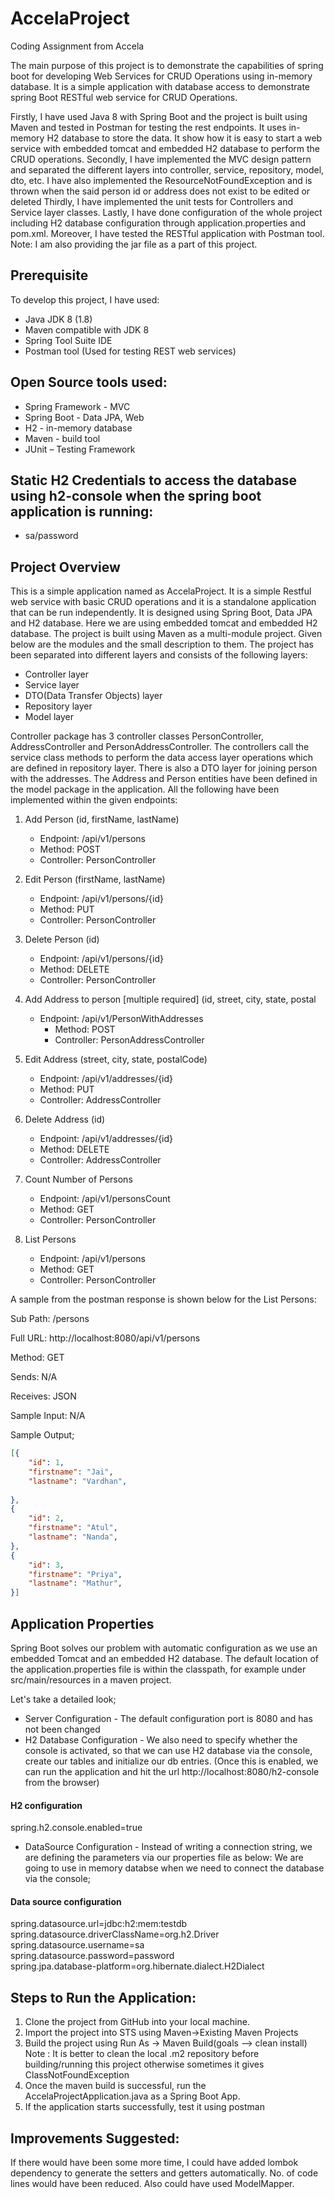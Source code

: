 # AccelaProject
Coding Assignment from Accela

The main purpose of this project is to demonstrate the capabilities of spring boot for developing Web Services for CRUD Operations using in-memory database. It is a simple application with database access to demonstrate spring Boot RESTful web service for CRUD Operations.

Firstly, I have used Java 8 with Spring Boot and the project is built using Maven and tested in Postman for testing the rest endpoints. It uses in-memory H2 database to store the data. It show how it is easy to start a web service with embedded tomcat and embedded H2 database to perform the CRUD operations.
Secondly, I have implemented the MVC design pattern and separated the different layers into controller, service, repository, model, dto, etc. I have also implemented the ResourceNotFoundException and is thrown when the said person id or address does not exist to be edited or deleted
Thirdly, I have implemented the unit tests for Controllers and Service layer classes.
Lastly, I have done configuration of the whole project including H2 database configuration through application.properties and pom.xml.
Moreover, I have tested the RESTful application with Postman tool.
Note: I am also providing the jar file as a part of this project.

## Prerequisite

To develop this project, I have used:
- 	Java JDK 8 (1.8)
- 	Maven compatible with JDK 8
- 	Spring Tool Suite IDE
- 	Postman tool (Used for testing REST web services)

## Open Source tools used:
-	Spring Framework - MVC
-	Spring Boot - Data JPA,  Web
-	H2 - in-memory database
-	Maven - build tool
-	JUnit – Testing Framework

## Static H2 Credentials to access the database using h2-console when the spring boot application is running:
- sa/password

## Project Overview

This is a simple application named as AccelaProject. It is a simple Restful web service with basic CRUD operations and it is a standalone application that can be run independently. It is designed using Spring Boot, Data JPA and H2 database. Here we are using embedded tomcat and embedded H2 database.
The project is built using Maven as a multi-module project. Given below are the modules and the small description to them.
The project has been separated into different layers and consists of the following layers:

-	Controller layer
-	Service layer
-	DTO(Data Transfer Objects) layer
-	Repository layer
-	Model layer

Controller package has 3 controller classes PersonController, AddressController and PersonAddressController. The controllers call the service class methods to perform the data access layer operations which are defined in repository layer. There is also a DTO layer for joining person with the addresses. The Address and Person entities have been defined in the model package in the application.
All the following have been implemented within the given endpoints:
1. Add Person (id, firstName, lastName)
	- Endpoint: /api/v1/persons 
	- Method: POST
	- Controller: PersonController
  
2. Edit Person (firstName, lastName)
	- Endpoint: /api/v1/persons/{id} 
	- Method: PUT
	- Controller: PersonController

3. Delete Person (id)
	- Endpoint: /api/v1/persons/{id} 
	- Method: DELETE
	- Controller: PersonController

4. Add Address to person [multiple required] (id, street, city, state, postal
   - Endpoint: /api/v1/PersonWithAddresses
	 - Method: POST
	 - Controller: PersonAddressController

5. Edit Address (street, city, state, postalCode)
	- Endpoint: /api/v1/addresses/{id} 
	- Method: PUT
	- Controller: AddressController

6. Delete Address (id)
	- Endpoint: /api/v1/addresses/{id} 
	- Method: DELETE
	- Controller: AddressController

7. Count Number of Persons
	- Endpoint: /api/v1/personsCount 
	- Method: GET
	- Controller: PersonController

8. List Persons
	- Endpoint: /api/v1/persons 
	- Method: GET
	- Controller: PersonController

A sample from the postman response is shown below for the List Persons:

Sub Path: /persons

Full URL: http://localhost:8080/api/v1/persons

Method:   GET

Sends:    N/A

Receives: JSON

Sample Input: N/A

Sample Output;
```json
[{
	"id": 1,
	"firstname": "Jai",
	"lastname": "Vardhan",
	
},
{
	"id": 2,
	"firstname": "Atul",
	"lastname": "Nanda",
},
{
	"id": 3,
	"firstname": "Priya",
	"lastname": "Mathur",
}]
```

## Application Properties

Spring Boot solves our problem with automatic configuration as we use an embedded Tomcat and an embedded H2 database. The default location of the application.properties file is within the classpath, for example under src/main/resources in a maven project.

Let's take a detailed look;
-	Server Configuration   -   The default configuration port is 8080 and has not been changed
-	H2 Database Configuration  - We also need to specify whether the console is activated, so that we can use H2 database via the console, create our tables and initialize our db entries. (Once this is enabled, we can run the application and hit the url http://localhost:8080/h2-console from the browser)
#### H2 configuration
spring.h2.console.enabled=true
- DataSource Configuration -    Instead of writing a connection string, we are defining the parameters via our properties file as below: We are going to use in memory databse when we need to connect the database via the console;
#### Data source configuration
spring.datasource.url=jdbc:h2:mem:testdb\
spring.datasource.driverClassName=org.h2.Driver\
spring.datasource.username=sa\
spring.datasource.password=password\
spring.jpa.database-platform=org.hibernate.dialect.H2Dialect


## Steps to Run the Application:
1.	Clone the project from GitHub into your local machine.
2.	Import the project into STS using Maven->Existing Maven Projects
3.	Build the project using Run As -> Maven Build(goals –> clean install)
Note : It is better to clean the local .m2 repository before building/running this project otherwise sometimes it gives ClassNotFoundException 
4.	Once the maven build is successful, run the AccelaProjectApplication.java as a Spring Boot App.
5.	If the application starts successfully, test it using postman 

## Improvements Suggested:
If there would have been some more time, I could have added lombok dependency to generate the setters and getters automatically. No. of code lines would have been reduced. Also could have used ModelMapper. 

